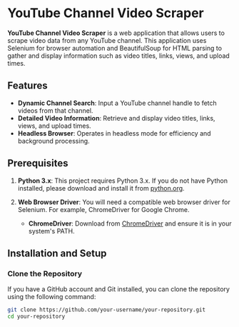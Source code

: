 # YouTube Channel Video Scraper

**YouTube Channel Video Scraper** is a web application that allows users to scrape video data from any YouTube channel. This application uses Selenium for browser automation and BeautifulSoup for HTML parsing to gather and display information such as video titles, links, views, and upload times.

## Features

- **Dynamic Channel Search**: Input a YouTube channel handle to fetch videos from that channel.
- **Detailed Video Information**: Retrieve and display video titles, links, views, and upload times.
- **Headless Browser**: Operates in headless mode for efficiency and background processing.

## Prerequisites

1. **Python 3.x**: This project requires Python 3.x. If you do not have Python installed, please download and install it from [python.org](https://www.python.org/downloads/).

2. **Web Browser Driver**: You will need a compatible web browser driver for Selenium. For example, ChromeDriver for Google Chrome.

   - **ChromeDriver**: Download from [ChromeDriver](https://sites.google.com/chromium.org/driver/) and ensure it is in your system's PATH.

## Installation and Setup

### Clone the Repository

If you have a GitHub account and Git installed, you can clone the repository using the following command:

```bash
git clone https://github.com/your-username/your-repository.git
cd your-repository
